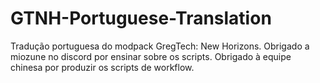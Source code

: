 # GTNH-Portuguese-Translation
Tradução portuguesa do modpack GregTech: New Horizons.
Obrigado a miozune no discord por ensinar sobre os scripts. Obrigado à equipe chinesa por produzir os scripts de workflow. 


